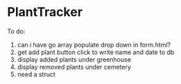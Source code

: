 # PlantTracker




To do:
1) can i have go array populate drop down in form.html?
2) get add plant button click to write name and date to db
3) display added plants under greenhouse
4) display removed plants under cemetery
5) need a struct




